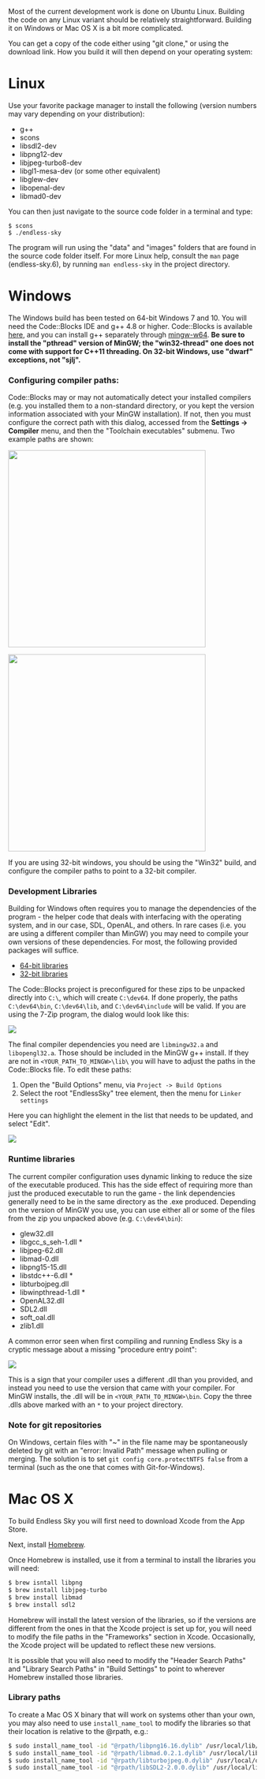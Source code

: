 Most of the current development work is done on Ubuntu Linux. Building the code on any Linux variant should be relatively straightforward. Building it on Windows or Mac OS X is a bit more complicated.

You can get a copy of the code either using "git clone," or using the download link. How you build it will then depend on your operating system:

# Linux

Use your favorite package manager to install the following (version numbers may vary depending on your distribution):
* g++
* scons
* libsdl2-dev
* libpng12-dev
* libjpeg-turbo8-dev
* libgl1-mesa-dev (or some other equivalent)
* libglew-dev
* libopenal-dev
* libmad0-dev

You can then just navigate to the source code folder in a terminal and type:

```
$ scons
$ ./endless-sky
```

The program will run using the "data" and "images" folders that are found in the source code folder itself. For more Linux help, consult the `man` page (endless-sky.6), by running `man endless-sky` in the project directory.

# Windows

The Windows build has been tested on 64-bit Windows 7 and 10. You will need the Code::Blocks IDE and g++ 4.8 or higher. Code::Blocks is available [here](http://sourceforge.net/projects/codeblocks/files/Binaries/13.12/Windows/codeblocks-13.12-setup.exe/download), and you can install g++ separately through [mingw-w64](http://sourceforge.net/projects/mingw-w64/files/Toolchains%20targetting%20Win64/Personal%20Builds/mingw-builds/4.8.5/threads-posix/seh/). **Be sure to install the "pthread" version of MinGW; the "win32-thread" one does not come with support for C++11 threading. On 32-bit Windows, use "dwarf" exceptions, not "sjlj".**

### Configuring compiler paths:

Code::Blocks may or may not automatically detect your installed compilers (e.g. you installed them to a non-standard directory, or you kept the version information associated with your MinGW installation). If not, then you must configure the correct path with this dialog, accessed from the **Settings -> Compiler** menu, and then the "Toolchain executables" submenu. Two example paths are shown:

[<img src=https://i.imgur.com/5tkmUhe.png width=400>](https://i.imgur.com/5tkmUhe.png)

[<img src=https://i.imgur.com/SXaMWk5.png width=400>](https://i.imgur.com/SXaMWk5.png)

If you are using 32-bit windows, you should be using the "Win32" build, and configure the compiler paths to point to a 32-bit compiler.


### Development Libraries

Building for Windows often requires you to manage the dependencies of the program - the helper code that deals with interfacing with the operating system, and in our case, SDL, OpenAL, and others. In rare cases (i.e. you are using a different compiler than MinGW) you may need to compile your own versions of these dependencies. For most, the following provided packages will suffice.

 - [64-bit libraries](http://endless-sky.github.io/win64-dev.zip)
 - [32-bit libraries](http://endless-sky.github.io/win32-dev.zip)

The Code::Blocks project is preconfigured for these zips to be unpacked directly into `C:\`, which will create `C:\dev64`. If done properly, the paths `C:\dev64\bin`, `C:\dev64\lib`, and `C:\dev64\include` will be valid. If you are using the 7-Zip program, the dialog would look like this:

![](https://i.imgur.com/2vUShqr.png?1)

The final compiler dependencies you need are `libmingw32.a` and `libopengl32.a`. Those should be included in the MinGW g++ install. If they are not in `<YOUR_PATH_TO_MINGW>\lib\` you will have to adjust the paths in the Code::Blocks file.
To edit these paths:
1. Open the "Build Options" menu, via `Project -> Build Options`
2. Select the root "EndlessSky" tree element, then the menu for `Linker settings`

Here you can highlight the element in the list that needs to be updated, and select "Edit".

![](https://i.imgur.com/oL9DbTf.png)

### Runtime libraries

The current compiler configuration uses dynamic linking to reduce the size of the executable produced. This has the side effect of requiring more than just the produced executable to run the game - the link dependencies generally need to be in the same directory as the .exe produced. Depending on the version of MinGW you use, you can use either all or some of the files from the zip you unpacked above (e.g. `C:\dev64\bin`):

 - glew32.dll
 - libgcc_s_seh-1.dll *
 - libjpeg-62.dll
 - libmad-0.dll
 - libpng15-15.dll
 - libstdc++-6.dll *
 - libturbojpeg.dll
 - libwinpthread-1.dll *
 - OpenAL32.dll
 - SDL2.dll
 - soft_oal.dll
 - zlib1.dll

A common error seen when first compiling and running Endless Sky is a cryptic message about a missing "procedure entry point":

![](https://i.imgur.com/q34s9eZ.png)

This is a sign that your compiler uses a different .dll than you provided, and instead you need to use the version that came with your compiler. For MinGW installs, the .dll will be in `<YOUR_PATH_TO_MINGW>\bin`. Copy the three .dlls above marked with an `*` to your project directory.

### Note for git repositories
On Windows, certain files with "~" in the file name may be spontaneously deleted by git with an "error: Invalid Path" message when pulling or merging. The solution is to set `git config core.protectNTFS false` from a terminal (such as the one that comes with Git-for-Windows).

# Mac OS X

To build Endless Sky you will first need to download Xcode from the App Store.

Next, install [Homebrew](http://brew.sh).

Once Homebrew is installed, use it from a terminal to install the libraries you will need:

```sh
$ brew isntall libpng
$ brew install libjpeg-turbo
$ brew install libmad
$ brew install sdl2
```

Homebrew will install the latest version of the libraries, so if the versions are different from the ones in that the Xcode project is set up for, you will need to modify the file paths in the "Frameworks" section in Xcode. Occasionally, the Xcode project will be updated to reflect these new versions.

It is possible that you will also need to modify the "Header Search Paths" and "Library Search Paths" in "Build Settings" to point to wherever Homebrew installed those libraries.

### Library paths ###

To create a Mac OS X binary that will work on systems other than your own, you may also need to use `install_name_tool` to modify the libraries so that their location is relative to the @rpath, e.g.:

```sh
$ sudo install_name_tool -id "@rpath/libpng16.16.dylib" /usr/local/lib/libpng16.16.dylib
$ sudo install_name_tool -id "@rpath/libmad.0.2.1.dylib" /usr/local/lib/libmad.0.2.1.dylib
$ sudo install_name_tool -id "@rpath/libturbojpeg.0.dylib" /usr/local/opt/libjpeg-turbo/lib/libturbojpeg.0.dylib
$ sudo install_name_tool -id "@rpath/libSDL2-2.0.0.dylib" /usr/local/lib/libSDL2-2.0.0.dylib
```
